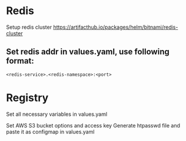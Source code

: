 # Redis
Setup redis cluster 
https://artifacthub.io/packages/helm/bitnami/redis-cluster 

## Set redis addr in values.yaml, use following format: 
```
<redis-service>.<redis-namespace>:<port> 
```

# Registry
Set all necessary variables in values.yaml 

Set AWS S3 bucket options and access key 
Generate htpasswd file and paste it as configmap in values.yaml 


